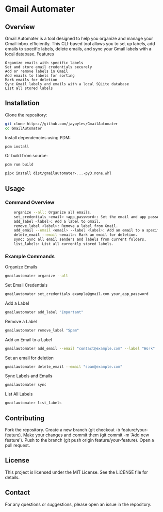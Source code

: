 # Gmail Automater

## Overview

Gmail Automater is a tool designed to help you organize and manage your Gmail inbox efficiently. This CLI-based tool allows you to set up labels, add emails to specific labels, delete emails, and sync your Gmail labels with a local database.
Features

    Organize emails with specific labels
    Set and store email credentials securely
    Add or remove labels in Gmail
    Add emails to labels for sorting
    Mark emails for deletion
    Sync Gmail labels and emails with a local SQLite database
    List all stored labels

## Installation

Clone the repository:

```sh
git clone https://github.com/jaypyles/GmailAutomater
cd GmailAutomater
```

Install dependencies using PDM:

```sh
pdm install
```

Or build from source:

```sh
pdm run build
```

```sh
pipx install dist/gmailautomater-...-py3.none.whl
```

## Usage

### Command Overview

```sh
    organize --all: Organize all emails.
    set_credentials <email> <app_password>: Set the email and app password for Gmail 2FA.
    add_label <label>: Add a label to Gmail.
    remove_label <label>: Remove a label from Gmail.
    add_email --email <email> --label <label>: Add an email to a specific label.
    delete_email --email <email>: Mark an email for deletion.
    sync: Sync all email senders and labels from current folders.
    list_labels: List all currently stored labels.
```

### Example Commands

Organize Emails

```sh
gmailautomater organize --all
```

Set Email Credentials

```sh
gmailautomater set_credentials example@gmail.com your_app_password
```

Add a Label

```sh
gmailautomater add_label "Important"
```

Remove a Label

```sh
gmailautomater remove_label "Spam"
```

Add an Email to a Label

```sh
gmailautomater add_email --email "contact@example.com" --label "Work"
```

Set an email for deletion

```sh
gmailautomater delete_email --email "spam@example.com"
```

Sync Labels and Emails

```sh
gmailautomater sync
```

List All Labels

```sh
gmailautomater list_labels
```

## Contributing

Fork the repository.
Create a new branch (git checkout -b feature/your-feature).
Make your changes and commit them (git commit -m 'Add new feature').
Push to the branch (git push origin feature/your-feature).
Open a pull request.

## License

This project is licensed under the MIT License. See the LICENSE file for details.

## Contact

For any questions or suggestions, please open an issue in the repository.
